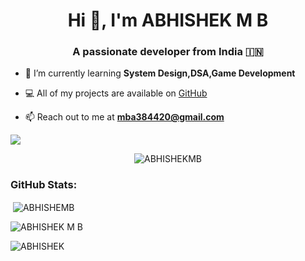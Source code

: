 <h1 align="center">Hi 👋, I'm ABHISHEK M B</h1>
<h3 align="center">A passionate developer from India 🇮🇳 </h3>

- 🌱 I’m currently learning **System Design,DSA,Game Development**

- 💻 All of my projects are available on [GitHub](https://github.com/MBABHISHEK)

- 📫 Reach out to me at **mba384420@gmail.com**

![](https://quotes-github-readme.vercel.app/api?type=horizontal&theme=radical)

<p align="center"> <img src="https://komarev.com/ghpvc/?username=MBABHISHEK&label=Profile%20views&color=0e75b6&style=flat" alt="ABHISHEKMB" /> </p>
<h3 align="left">GitHub Stats:</h3>
<p>&nbsp;<img align="center" src="https://github-readme-stats.vercel.app/api?username=MBABHISHEK&show_icons=true&locale=en" alt="ABHISHEMB" /></p>

<p><img align="center" src="https://github-readme-streak-stats.herokuapp.com/?user=MBABHISHEK&" alt="ABHISHEK M B" /></p>

<p><img align="left" src="https://github-readme-stats.vercel.app/api/top-langs?username=MBABHISHEK&show_icons=true&locale=en&layout=compact" alt="ABHISHEK" /></p>
